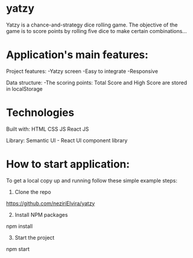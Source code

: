 # yatzy
Yatzy is a chance-and-strategy dice rolling game. The objective of the game is to score points by rolling five dice to make certain combinations...


# Application's main features:

Project features:
    -Yatzy screen
    -Easy to integrate
    -Responsive

Data structure:
    -The scoring points: Total Score and High Score are stored in localStorage

# Technologies

Built with:
HTML
CSS
JS
React JS

Library: 
Semantic UI - React UI component library

# How to start application:

To get a local copy up and running follow these simple example steps:

1. Clone the repo

https://github.com/neziriElvira/yatzy

2. Install NPM packages

npm install

3. Start the project

npm start